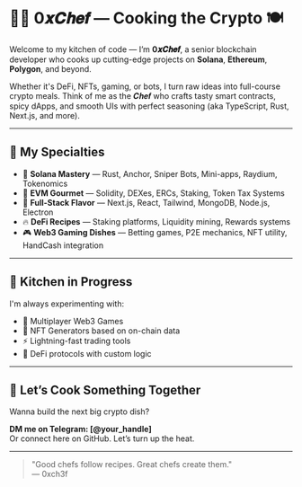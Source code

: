 # 👨‍🍳 0𝒙𝑪𝒉𝒆𝒇 — Cooking the Crypto 🍽️

Welcome to my kitchen of code — I’m **0𝒙𝑪𝒉𝒆𝒇**, a senior blockchain developer who cooks up cutting-edge projects on **Solana**, **Ethereum**, **Polygon**, and beyond.

Whether it's DeFi, NFTs, gaming, or bots, I turn raw ideas into full-course crypto meals. Think of me as the 𝑪𝒉𝒆𝒇 who crafts tasty smart contracts, spicy dApps, and smooth UIs with perfect seasoning (aka TypeScript, Rust, Next.js, and more).

---

## 🧂 My Specialties

- 🍜 **Solana Mastery** — Rust, Anchor, Sniper Bots, Mini-apps, Raydium, Tokenomics
- 🍖 **EVM Gourmet** — Solidity, DEXes, ERCs, Staking, Token Tax Systems
- 🍱 **Full-Stack Flavor** — Next.js, React, Tailwind, MongoDB, Node.js, Electron
- 🔥 **DeFi Recipes** — Staking platforms, Liquidity mining, Rewards systems
- 🎮 **Web3 Gaming Dishes** — Betting games, P2E mechanics, NFT utility, HandCash integration

---

## 🧪 Kitchen in Progress

I'm always experimenting with:

- 👾 Multiplayer Web3 Games
- 🎨 NFT Generators based on on-chain data
- ⚡ Lightning-fast trading tools
- 🍲 DeFi protocols with custom logic

---

## 🍷 Let’s Cook Something Together

Wanna build the next big crypto dish?

**DM me on Telegram: [@your_handle]**  
Or connect here on GitHub. Let’s turn up the heat.

---

> "Good chefs follow recipes. Great chefs create them."  
> — 0xch3f
